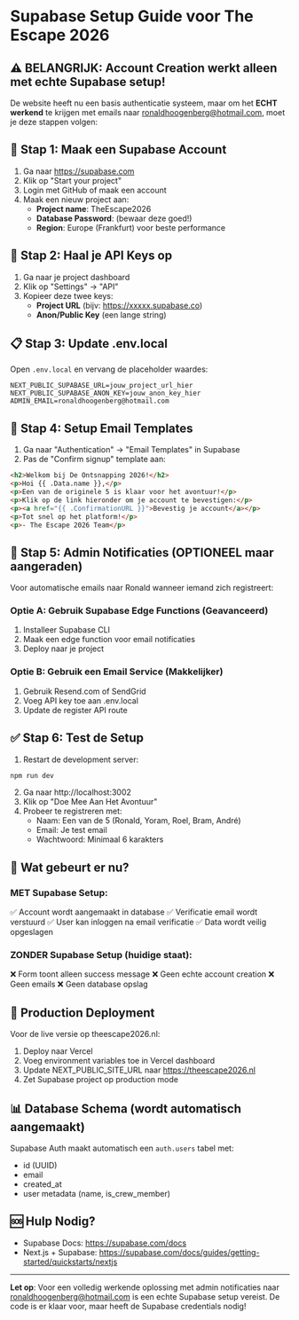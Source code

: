 # Supabase Setup Guide voor The Escape 2026

## ⚠️ BELANGRIJK: Account Creation werkt alleen met echte Supabase setup!

De website heeft nu een basis authenticatie systeem, maar om het **ECHT werkend** te krijgen met emails naar ronaldhoogenberg@hotmail.com, moet je deze stappen volgen:

## 📝 Stap 1: Maak een Supabase Account

1. Ga naar https://supabase.com
2. Klik op "Start your project"
3. Login met GitHub of maak een account
4. Maak een nieuw project aan:
   - **Project name**: TheEscape2026
   - **Database Password**: (bewaar deze goed!)
   - **Region**: Europe (Frankfurt) voor beste performance

## 🔑 Stap 2: Haal je API Keys op

1. Ga naar je project dashboard
2. Klik op "Settings" → "API"
3. Kopieer deze twee keys:
   - **Project URL** (bijv: https://xxxxx.supabase.co)
   - **Anon/Public Key** (een lange string)

## 📋 Stap 3: Update .env.local

Open `.env.local` en vervang de placeholder waardes:

```env
NEXT_PUBLIC_SUPABASE_URL=jouw_project_url_hier
NEXT_PUBLIC_SUPABASE_ANON_KEY=jouw_anon_key_hier
ADMIN_EMAIL=ronaldhoogenberg@hotmail.com
```

## 📧 Stap 4: Setup Email Templates

1. Ga naar "Authentication" → "Email Templates" in Supabase
2. Pas de "Confirm signup" template aan:

```html
<h2>Welkom bij De Ontsnapping 2026!</h2>
<p>Hoi {{ .Data.name }},</p>
<p>Een van de originele 5 is klaar voor het avontuur!</p>
<p>Klik op de link hieronder om je account te bevestigen:</p>
<p><a href="{{ .ConfirmationURL }}">Bevestig je account</a></p>
<p>Tot snel op het platform!</p>
<p>- The Escape 2026 Team</p>
```

## 🔔 Stap 5: Admin Notificaties (OPTIONEEL maar aangeraden)

Voor automatische emails naar Ronald wanneer iemand zich registreert:

### Optie A: Gebruik Supabase Edge Functions (Geavanceerd)
1. Installeer Supabase CLI
2. Maak een edge function voor email notificaties
3. Deploy naar je project

### Optie B: Gebruik een Email Service (Makkelijker)
1. Gebruik Resend.com of SendGrid
2. Voeg API key toe aan .env.local
3. Update de register API route

## ✅ Stap 6: Test de Setup

1. Restart de development server:
```bash
npm run dev
```

2. Ga naar http://localhost:3002
3. Klik op "Doe Mee Aan Het Avontuur"
4. Probeer te registreren met:
   - Naam: Een van de 5 (Ronald, Yoram, Roel, Bram, André)
   - Email: Je test email
   - Wachtwoord: Minimaal 6 karakters

## 🎯 Wat gebeurt er nu?

### MET Supabase Setup:
✅ Account wordt aangemaakt in database
✅ Verificatie email wordt verstuurd
✅ User kan inloggen na email verificatie
✅ Data wordt veilig opgeslagen

### ZONDER Supabase Setup (huidige staat):
❌ Form toont alleen success message
❌ Geen echte account creation
❌ Geen emails
❌ Geen database opslag

## 🚀 Production Deployment

Voor de live versie op theescape2026.nl:
1. Deploy naar Vercel
2. Voeg environment variables toe in Vercel dashboard
3. Update NEXT_PUBLIC_SITE_URL naar https://theescape2026.nl
4. Zet Supabase project op production mode

## 📊 Database Schema (wordt automatisch aangemaakt)

Supabase Auth maakt automatisch een `auth.users` tabel met:
- id (UUID)
- email
- created_at
- user metadata (name, is_crew_member)

## 🆘 Hulp Nodig?

- Supabase Docs: https://supabase.com/docs
- Next.js + Supabase: https://supabase.com/docs/guides/getting-started/quickstarts/nextjs

---

**Let op**: Voor een volledig werkende oplossing met admin notificaties naar ronaldhoogenberg@hotmail.com is een echte Supabase setup vereist. De code is er klaar voor, maar heeft de Supabase credentials nodig!